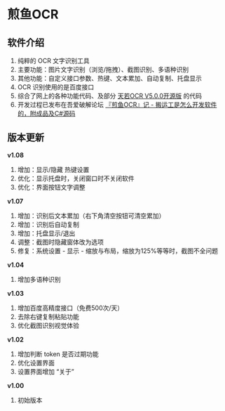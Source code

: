 # 煎鱼OCR

## 软件介绍
1. 纯粹的 OCR 文字识别工具
2. 主要功能：图片文字识别（浏览/拖拽）、截图识别、多语种识别
3. 其他功能：自定义接口参数、热键、文本累加、自动复制、托盘显示
4. OCR 识别使用的是百度接口
5. 综合了网上的各种功能代码、及部分 [天若OCR V5.0.0开源版](https://github.com/AnyListen/tianruoocr) 的代码
6. 开发过程已发布在吾爱破解论坛 [『煎鱼OCR』记 - 搬运工是怎么开发软件的，附成品及C#源码](https://www.52pojie.cn/thread-1258485-1-1.html)

## 版本更新
**v1.08**

1. 增加：显示/隐藏 热键设置
2. 优化：显示托盘时，关闭窗口时不关闭软件
3. 优化：界面按钮文字调整

**v1.07**

1. 增加：识别后文本累加（右下角清空按钮可清空累加）
2. 增加：识别后自动复制
3. 增加：托盘显示/退出
4. 调整：截图时隐藏窗体改为选项
5. 修复：系统设置 - 显示 - 缩放与布局，缩放为125%等等时，截图不全问题

**v1.04**

1. 增加多语种识别

**v1.03**

1. 增加百度高精度接口（免费500次/天）
2. 去除右键复制粘贴功能
3. 优化截图识别视觉体验

**v1.02**

1. 增加判断 token 是否过期功能
2. 优化设置界面
3. 设置界面增加 “关于”

**v1.00**

1. 初始版本



